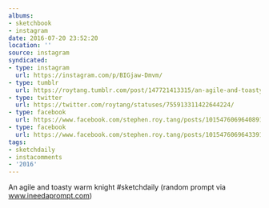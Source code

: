 ```yaml
---
albums:
- sketchbook
- instagram
date: 2016-07-20 23:52:20
location: ''
source: instagram
syndicated:
- type: instagram
  url: https://instagram.com/p/BIGjaw-Dmvm/
- type: tumblr
  url: https://roytang.tumblr.com/post/147721413315/an-agile-and-toasty-warm-knight-sketchdaily
- type: twitter
  url: https://twitter.com/roytang/statuses/755913311422644224/
- type: facebook
  url: https://www.facebook.com/stephen.roy.tang/posts/10154760696408912:0
- type: facebook
  url: https://www.facebook.com/stephen.roy.tang/posts/10154760696433912
tags:
- sketchdaily
- instacomments
- '2016'
---
```


An agile and toasty warm knight #sketchdaily (random prompt via www.ineedaprompt.com)